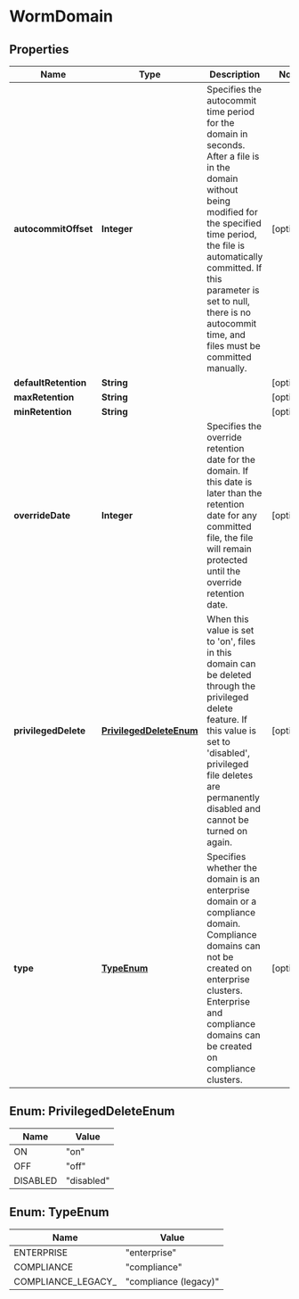 
# WormDomain

## Properties
Name | Type | Description | Notes
------------ | ------------- | ------------- | -------------
**autocommitOffset** | **Integer** | Specifies the autocommit time period for the domain in seconds.  After a file is in the domain without being modified for the specified time period, the file is automatically committed. If this parameter is set to null, there is no autocommit time, and files must be committed manually. |  [optional]
**defaultRetention** | **String** |  |  [optional]
**maxRetention** | **String** |  |  [optional]
**minRetention** | **String** |  |  [optional]
**overrideDate** | **Integer** | Specifies the override retention date for the domain. If this date is later than the retention date for any committed file, the file will remain protected until the override retention date. |  [optional]
**privilegedDelete** | [**PrivilegedDeleteEnum**](#PrivilegedDeleteEnum) | When this value is set to &#39;on&#39;, files in this domain can be deleted through the privileged delete feature. If this value is set to &#39;disabled&#39;, privileged file deletes are permanently disabled and cannot be turned on again. |  [optional]
**type** | [**TypeEnum**](#TypeEnum) | Specifies whether the domain is an enterprise domain or a compliance domain. Compliance domains can not be created on enterprise clusters. Enterprise and compliance domains can be created on compliance clusters. |  [optional]


<a name="PrivilegedDeleteEnum"></a>
## Enum: PrivilegedDeleteEnum
Name | Value
---- | -----
ON | &quot;on&quot;
OFF | &quot;off&quot;
DISABLED | &quot;disabled&quot;


<a name="TypeEnum"></a>
## Enum: TypeEnum
Name | Value
---- | -----
ENTERPRISE | &quot;enterprise&quot;
COMPLIANCE | &quot;compliance&quot;
COMPLIANCE_LEGACY_ | &quot;compliance (legacy)&quot;



